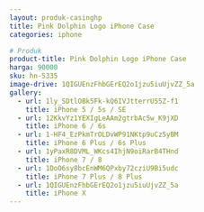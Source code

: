 ```yaml
---
layout: produk-casinghp
title: Pink Dolphin Logo iPhone Case
categories: iphone

# Produk
product-title: Pink Dolphin Logo iPhone Case
harga: 90000
sku: hn-5335
image-drive: 1QIGUEnzFhbGErEQ2o1jzu5iuUjvZZ_5a
gallery:
  - url: 1ly_SDtlOBk5Fk-kQ6IVJtterrU55Z-f1
    title: iPhone 5 / 5s / SE
  - url: 12KkvYz1YEXIgLeAAm2gtrbAc5w_K9jXD
    title: iPhone 6 / 6s
  - url: 1-HF4_EzPkmTrOLDvWP91NKtp9uCz5yBM
    title: iPhone 6 Plus / 6s Plus
  - url: 1yPaxR8DVML_WKcs4IhjN9oiRarB4THnd
    title: iPhone 7 / 8
  - url: 1DoO6sy8bcEnWM6QPxby72cziU9Bi5udc
    title: iPhone 7 Plus / 8 Plus
  - url: 1QIGUEnzFhbGErEQ2o1jzu5iuUjvZZ_5a
    title: iPhone X
---
```

